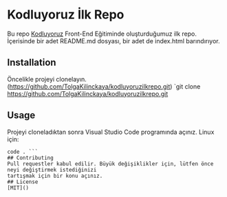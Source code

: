 # Kodluyoruz İlk Repo
Bu repo [Kodluyoruz](https://kodluyoruz.org/tr/kodluyoruz/) Front-End Eğitiminde oluşturduğumuz
ilk repo. İçerisinde bir adet README.md dosyası, bir adet de index.html barındırıyor.
## Installation
Öncelikle projeyi clonelayın. (https://github.com/TolgaKilinckaya/kodluyoruzilkrepo.git)
`git clone https://github.com/TolgaKilinckaya/kodluyoruzilkrepo.git
## Usage
Projeyi cloneladıktan sonra Visual Studio Code programında açınız.
Linux için:
```cd kodluyoruz ilkrepo
code . ```
## Contributing
Pull requestler kabul edilir. Büyük değişiklikler için, lütfen önce neyi değiştirmek istediğinizi
tartışmak için bir konu açınız.
## License
[MIT]()
